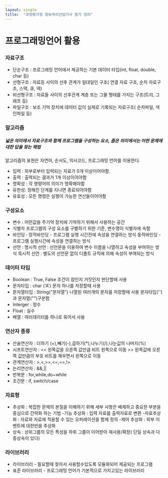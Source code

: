 ```yaml
---
layout: single
title:  "과정평가형 정보처리산업기사 필기 정리"
---
```


# 프로그래밍언어 활용

### 자료구조
* 단순구조 : 프로그래밍 언어에서 제공하는 기본 데이터 타입(int, float, double, char 등)
* 선형구조 : 자료등 사이의 선후 관계가 일대일인 구조( 연결 자료 구조, 순차 자료구조, 스택, 큐, 덱)
* 비선형구조 : 자료들 사이의 선후관계 계층 또는 그물 형태를 가지는 구조(트리, 그래프 등)
* 파일구조 : 보조 기억 장치에 데이터 값이 실제로 기록되는 자료구조( 순차파일, 색인파일 등)

### 알고리즘
##### 넓은 의미에서 자료구조와 함께 프로그램을 구성하는 요소, 좁은 의미에서는 어떤 문제에 대한 답을 찾는 해법    
알고리즘의 표현은 자연어, 순서도, 의사코드, 프로그래밍 언어를 이용한다.
* 입력 : 외부로부터 입력되는 자료가 0개 이상이어야함.
* 출력 : 출력되는 결과가 1개 이상이어야함
* 명확성 : 각 명령어의 의미가 명확해야함
* 유한성: 정해진 단계를 지나면 종료되어야함
* 유효성 : 모든 명령은 실행이 가능한 연산들이어야함

### 구성요소
* 변수 : 어떤값을 주기억 장치에 기억하기 위해서 사용하는 공간
* 식별자 프로그램의 구성 요소를 구별하기 위한 기준, 변수명이 식별자에 속함
* 바인딩 : 정적바인딩 - 프로그램 실행 시간전에 속성을 연결하는 방식
           동적바인딩 - 프로그램 실행시간에 속성을 연결하는 방식
* 선언 : 명시적 선언 : 선언문을 이용하여 변수 이름을 나열하고 속성을 부여하는 방식
         묵시적 선언 : 별도의 선언문 없이 디폴트 규칙에 의해 속성이 부여되는 방식
### 데이터 타입
* Boolean : True, False 조건이 참인지 거짓인지 판단할때 사용
* 문자타입 : char ('A') 문자 하나를 저장할때 사용
* 문자열타입 : String("문자열") 나열된 여러개의 문자를 저장할때 사용 문자타입('')과 문자열("")구분함
* Interger : 정수
* Float : 실수
* 배열 : 여러데이터를 하나로 묶어서 사용 

### 연산자 종류
* 산술연산자 : 더하기 (+),빼기(-),곱하기(*),나누기(/),나눈값의 나머지(%)
* 시프트연산자 : << 왼쪽값을 오른쪽 값만큼 비트 왼쪽으로 이동
                 >> 왼쪽값에 오른쪽 값만큼의 부호 비트를 채우면서 왼쪽으로 이동
* 관계연산자 : >,<,>=,<=,==,!=
* 논리연산자 : &&,||
* 반복문 : for,while,do~while
* 조건문 : if, switch/case

### 자료형
* 추상화 : 복잡한 문제의 본질을 이해하기 위해 세부 사항은 배제하고 중요한 부분을 중심으로 간략화 하는 기법
          -기능 추상화 : 입력 자료를 출력자료로 변환
          -자료추상화 : 자료와 자료에 적용할 수 있는 오퍼레이션을 함께 정의
          -제어 추상화 : 외부 이벤트에 대한반을 추상화
* 상속 : 상위그룹의 모든 특성을 하위 그룹이 이어받아 재사용/확장( 단일 상속과 다중상속이 있다)

### 라이브러리
* 라이브러리 - 필요할때 찾아서 사용할수있도록 모듈화되어 제공되는 프로그램
* 표준 라이브러리 - 프로그래밍 언어가 기본적으로 가지고있는 라이브러리

